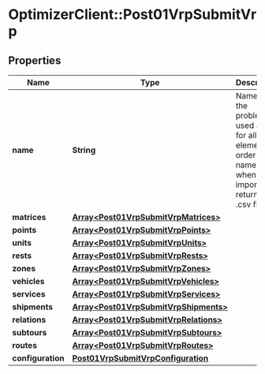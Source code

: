 # OptimizerClient::Post01VrpSubmitVrp

## Properties
Name | Type | Description | Notes
------------ | ------------- | ------------- | -------------
**name** | **String** | Name of the problem, used as tag for all element in order to name plan when importing returned .csv file | [optional] 
**matrices** | [**Array&lt;Post01VrpSubmitVrpMatrices&gt;**](Post01VrpSubmitVrpMatrices.md) |  | [optional] 
**points** | [**Array&lt;Post01VrpSubmitVrpPoints&gt;**](Post01VrpSubmitVrpPoints.md) |  | [optional] 
**units** | [**Array&lt;Post01VrpSubmitVrpUnits&gt;**](Post01VrpSubmitVrpUnits.md) |  | [optional] 
**rests** | [**Array&lt;Post01VrpSubmitVrpRests&gt;**](Post01VrpSubmitVrpRests.md) |  | [optional] 
**zones** | [**Array&lt;Post01VrpSubmitVrpZones&gt;**](Post01VrpSubmitVrpZones.md) |  | [optional] 
**vehicles** | [**Array&lt;Post01VrpSubmitVrpVehicles&gt;**](Post01VrpSubmitVrpVehicles.md) |  | [optional] 
**services** | [**Array&lt;Post01VrpSubmitVrpServices&gt;**](Post01VrpSubmitVrpServices.md) |  | [optional] 
**shipments** | [**Array&lt;Post01VrpSubmitVrpShipments&gt;**](Post01VrpSubmitVrpShipments.md) |  | [optional] 
**relations** | [**Array&lt;Post01VrpSubmitVrpRelations&gt;**](Post01VrpSubmitVrpRelations.md) |  | [optional] 
**subtours** | [**Array&lt;Post01VrpSubmitVrpSubtours&gt;**](Post01VrpSubmitVrpSubtours.md) |  | [optional] 
**routes** | [**Array&lt;Post01VrpSubmitVrpRoutes&gt;**](Post01VrpSubmitVrpRoutes.md) |  | [optional] 
**configuration** | [**Post01VrpSubmitVrpConfiguration**](Post01VrpSubmitVrpConfiguration.md) |  | [optional] 


